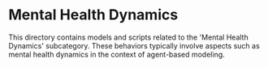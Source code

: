 # Mental Health Dynamics

This directory contains models and scripts related to the 'Mental Health Dynamics' subcategory. These behaviors typically involve aspects such as mental health dynamics in the context of agent-based modeling.
